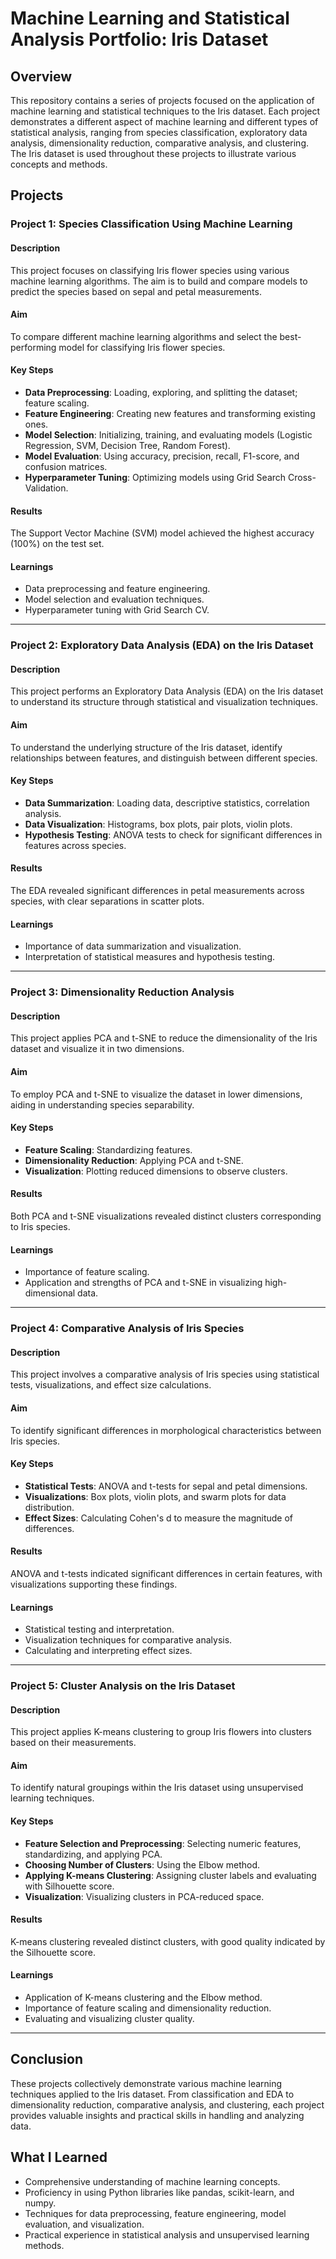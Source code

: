# Machine Learning and Statistical Analysis Portfolio: Iris Dataset

## Overview
This repository contains a series of projects focused on the application of machine learning and statistical techniques to the Iris dataset. Each project demonstrates a different aspect of machine learning and different types of statistical analysis, ranging from species classification, exploratory data analysis, dimensionality reduction, comparative analysis, and clustering. The Iris dataset is used throughout these projects to illustrate various concepts and methods.

## Projects

### Project 1: Species Classification Using Machine Learning

#### Description
This project focuses on classifying Iris flower species using various machine learning algorithms. The aim is to build and compare models to predict the species based on sepal and petal measurements.

#### Aim
To compare different machine learning algorithms and select the best-performing model for classifying Iris flower species.

#### Key Steps
- **Data Preprocessing**: Loading, exploring, and splitting the dataset; feature scaling.
- **Feature Engineering**: Creating new features and transforming existing ones.
- **Model Selection**: Initializing, training, and evaluating models (Logistic Regression, SVM, Decision Tree, Random Forest).
- **Model Evaluation**: Using accuracy, precision, recall, F1-score, and confusion matrices.
- **Hyperparameter Tuning**: Optimizing models using Grid Search Cross-Validation.

#### Results
The Support Vector Machine (SVM) model achieved the highest accuracy (100%) on the test set.

#### Learnings
- Data preprocessing and feature engineering.
- Model selection and evaluation techniques.
- Hyperparameter tuning with Grid Search CV.

---

### Project 2: Exploratory Data Analysis (EDA) on the Iris Dataset

#### Description
This project performs an Exploratory Data Analysis (EDA) on the Iris dataset to understand its structure through statistical and visualization techniques.

#### Aim
To understand the underlying structure of the Iris dataset, identify relationships between features, and distinguish between different species.

#### Key Steps
- **Data Summarization**: Loading data, descriptive statistics, correlation analysis.
- **Data Visualization**: Histograms, box plots, pair plots, violin plots.
- **Hypothesis Testing**: ANOVA tests to check for significant differences in features across species.

#### Results
The EDA revealed significant differences in petal measurements across species, with clear separations in scatter plots.

#### Learnings
- Importance of data summarization and visualization.
- Interpretation of statistical measures and hypothesis testing.

---

### Project 3: Dimensionality Reduction Analysis

#### Description
This project applies PCA and t-SNE to reduce the dimensionality of the Iris dataset and visualize it in two dimensions.

#### Aim
To employ PCA and t-SNE to visualize the dataset in lower dimensions, aiding in understanding species separability.

#### Key Steps
- **Feature Scaling**: Standardizing features.
- **Dimensionality Reduction**: Applying PCA and t-SNE.
- **Visualization**: Plotting reduced dimensions to observe clusters.

#### Results
Both PCA and t-SNE visualizations revealed distinct clusters corresponding to Iris species.

#### Learnings
- Importance of feature scaling.
- Application and strengths of PCA and t-SNE in visualizing high-dimensional data.

---

### Project 4: Comparative Analysis of Iris Species

#### Description
This project involves a comparative analysis of Iris species using statistical tests, visualizations, and effect size calculations.

#### Aim
To identify significant differences in morphological characteristics between Iris species.

#### Key Steps
- **Statistical Tests**: ANOVA and t-tests for sepal and petal dimensions.
- **Visualizations**: Box plots, violin plots, and swarm plots for data distribution.
- **Effect Sizes**: Calculating Cohen's d to measure the magnitude of differences.

#### Results
ANOVA and t-tests indicated significant differences in certain features, with visualizations supporting these findings.

#### Learnings
- Statistical testing and interpretation.
- Visualization techniques for comparative analysis.
- Calculating and interpreting effect sizes.

---

### Project 5: Cluster Analysis on the Iris Dataset

#### Description
This project applies K-means clustering to group Iris flowers into clusters based on their measurements.

#### Aim
To identify natural groupings within the Iris dataset using unsupervised learning techniques.

#### Key Steps
- **Feature Selection and Preprocessing**: Selecting numeric features, standardizing, and applying PCA.
- **Choosing Number of Clusters**: Using the Elbow method.
- **Applying K-means Clustering**: Assigning cluster labels and evaluating with Silhouette score.
- **Visualization**: Visualizing clusters in PCA-reduced space.

#### Results
K-means clustering revealed distinct clusters, with good quality indicated by the Silhouette score.

#### Learnings
- Application of K-means clustering and the Elbow method.
- Importance of feature scaling and dimensionality reduction.
- Evaluating and visualizing cluster quality.

---

## Conclusion
These projects collectively demonstrate various machine learning techniques applied to the Iris dataset. From classification and EDA to dimensionality reduction, comparative analysis, and clustering, each project provides valuable insights and practical skills in handling and analyzing data.

## What I Learned
- Comprehensive understanding of machine learning concepts.
- Proficiency in using Python libraries like pandas, scikit-learn, and numpy.
- Techniques for data preprocessing, feature engineering, model evaluation, and visualization.
- Practical experience in statistical analysis and unsupervised learning methods.
